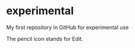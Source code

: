 experimental
============

My first repository in GitHub for experimental use

The pencil icon stands for Edit.
